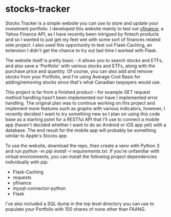 # stocks-tracker

Stocks Tracker is a simple website you can use to store and update your investment portfolio.
I developed this website mainly to test out [yfinance](https://github.com/ranaroussi/yfinance), a Yahoo Finance API, as I have recently been intrigued by fintech products and so I wanted to just get my feet wet with some sort of finances related side project.
I also used this opportunity to test out Flask-Caching, an extension I didn't get the chance to try out last time I worked with Flask. 

The website itself is pretty basic - it allows you to search stocks and ETFs, and also save a 'Portfolio' with various stocks and ETFs, along with the purchase price and quantity. Of course, you can also add and remove stocks from your Portfolio, and I'm using Average Cost Basis for adding/removing stocks since that's what Canadian taxpayers would use.  

This project is far from a finished product – for example GET request method handling hasn’t been implemented nor have I implemented error handling. The original plan was to continue working on this project and implement more features such as graphs with various indicators, however, I recently decided I want to try something new so I plan on using this code base as a starting point for a RESTful API that I'll use to connect a mobile app (haven't decided whether I want to do an Android or iOS app yet) with a database. The end result for the mobile app will probably be something similar to Apple's Stocks app. 

To use the website, download the repo, then create a venv with Python 3 and run *python -m pip install -r requirements.txt*.
If you're unfamiliar with virtual environments, you can install the following project dependencies individually with pip:
- Flask-Caching
- requests
- yfinance
- mysql-connector-python
- Flask

I've also included a SQL dump in the top level directory you can use to populate your Portfolio with 100 shares of none other than FAANG.

